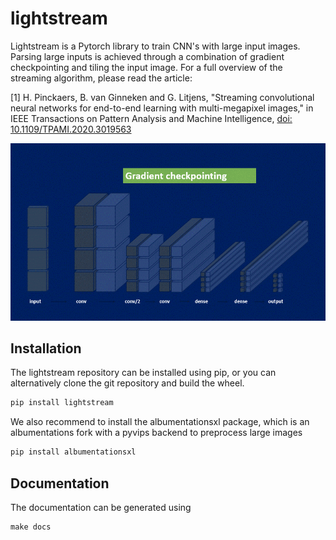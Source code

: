 # lightstream

Lightstream is a Pytorch library to train CNN's with large input images. Parsing large inputs is achieved through a combination of 
gradient checkpointing and tiling the input image. For a full overview of the streaming algorithm, please read the article:

[1] H. Pinckaers, B. van Ginneken and G. Litjens, "Streaming convolutional neural networks for end-to-end learning with multi-megapixel images," in IEEE Transactions on Pattern Analysis and Machine Intelligence, [doi: 10.1109/TPAMI.2020.3019563](https://ieeexplore.ieee.org/abstract/document/9178453)


![](docs/images/ddh_08_06_2022.gif)

## Installation
The lightstream repository can be installed using pip, or you can alternatively clone the git repository and build the wheel.

```python
pip install lightstream
```



We also recommend to install the albumentationsxl package, which is an albumentations fork with a pyvips backend to preprocess large images

```python
pip install albumentationsxl
```

## Documentation
The documentation can be generated using 

```
make docs
```

## 